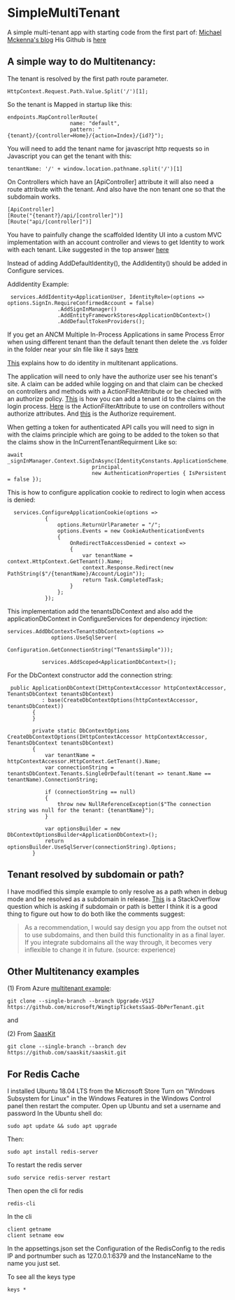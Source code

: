 # SimpleMultiTenant
A simple multi-tenant app with starting code from the first part of: [Michael Mckenna's blog](https://michael-mckenna.com/multi-tenant-asp-dot-net-core-application-tenant-resolution/) His Github is [here](https://github.com/myquay)

## A simple way to do Multitenancy:
The tenant is resolved by the first path route parameter.
```
HttpContext.Request.Path.Value.Split('/')[1];
```

So the tenant is Mapped in startup like this:
```
endpoints.MapControllerRoute(
                    name: "default",
                    pattern: "{tenant}/{controller=Home}/{action=Index}/{id?}");
```

You will need to add the tenant name for javascript http requests so in Javascript you can get the tenant with this:
```
tenantName: '/' + window.location.pathname.split('/')[1]
```

On Controllers which have an [ApiController] attribute it will also need a route attribute with the tenant. And also have the non tenant one so that the subdomain works.
```
[ApiController]
[Route("{tenant?}/api/[controller]")]
[Route("api/[controller]")]
```

You have to painfully change the scaffolded Identity UI into a custom MVC implementation with an account controller and views to get Identity to work with each tenant. Like suggested in the top answer [here](https://stackoverflow.com/questions/50682108/change-routing-in-asp-net-core-identity-ui)

Instead of adding AddDefaultIdentity(), the AddIdentity() should be added in Configure services.

AddIdentity Example:
```
 services.AddIdentity<ApplicationUser, IdentityRole>(options => options.SignIn.RequireConfirmedAccount = false)
                .AddSignInManager()
                .AddEntityFrameworkStores<ApplicationDbContext>()
                .AddDefaultTokenProviders();
```

If you get an ANCM Multiple In-Process Applications in same Process Error when using different tenant than the default tenant then delete the .vs folder in the folder near your sln file like it says [here](https://stackoverflow.com/questions/58246822/http-error-500-35-ancm-multiple-in-process-applications-in-same-process-asp-ne)

[This](https://docs.microsoft.com/en-us/azure/architecture/multitenant-identity/) explains how to do identity in multitenant applications.

The application will need to only have the authorize user see his tenant's site. A claim can be added while logging on and that claim can be checked on controllers and methods with a ActionFilterAttribute or be checked with an authorize policy. [This](https://blog.dangl.me/archive/adding-custom-claims-when-logging-in-with-aspnet-core-identity-cookie/) is how you can add a tenant id to the claims on the login process. [Here](https://github.com/DanielRBowen/SimpleMultiTenant/blob/master/SimpleMultiTenant/Attributes/IsUserInCurrentTenantAttribute.cs) is the ActionFilterAttribute to use on controllers without authorize attributes. And [this](https://github.com/DanielRBowen/SimpleMultiTenant/blob/master/SimpleMultiTenant/Security/InCurrentTenantRequirement.cs) is the Authorize requirement.

When getting a token for authenticated API calls you will need to sign in with the claims principle which are going to be added to the token so that the claims show in the InCurrentTenantRequirment Like so:

```
await _signInManager.Context.SignInAsync(IdentityConstants.ApplicationScheme,
                           principal,
                           new AuthenticationProperties { IsPersistent = false });
```

This is how to configure application cookie to redirect to login when access is denied:

```
  services.ConfigureApplicationCookie(options =>
            {
                options.ReturnUrlParameter = "/";
                options.Events = new CookieAuthenticationEvents
                {
                    OnRedirectToAccessDenied = context =>
                    {
                        var tenantName = context.HttpContext.GetTenant().Name;
                        context.Response.Redirect(new PathString($"/{tenantName}/Account/Login"));
                        return Task.CompletedTask;
                    }
                };
            });
```

This implementation add the tenantsDbContext and also add the applicationDbContext in ConfigureServices for dependency injection:
 ```
 services.AddDbContext<TenantsDbContext>(options =>
               options.UseSqlServer(
                   Configuration.GetConnectionString("TenantsSimple")));

            services.AddScoped<ApplicationDbContext>();
 ```

For the DbContext constructor add the connection string:
```
 public ApplicationDbContext(IHttpContextAccessor httpContextAccessor, TenantsDbContext tenantsDbContext)
           : base(CreateDbContextOptions(httpContextAccessor, tenantsDbContext))
        {
        }

        private static DbContextOptions CreateDbContextOptions(IHttpContextAccessor httpContextAccessor, TenantsDbContext tenantsDbContext)
        {
            var tenantName = httpContextAccessor.HttpContext.GetTenant().Name;
            var connectionString = tenantsDbContext.Tenants.SingleOrDefault(tenant => tenant.Name == tenantName).ConnectionString;

            if (connectionString == null)
            {
                throw new NullReferenceException($"The connection string was null for the tenant: {tenantName}");
            }

            var optionsBuilder = new DbContextOptionsBuilder<ApplicationDbContext>();
            return optionsBuilder.UseSqlServer(connectionString).Options;
        }
```

## Tenant resolved by subdomain or path?
I have modified this simple example to only resolve as a path when in debug mode and be resolved as a subdomain in release.
[This](https://stackoverflow.com/questions/4987201/why-use-subdomains-to-designate-tenants-in-a-multi-tenant-web-application) is a StackOverflow question which is asking if subdomain or path is better I think it is a good thing to figure out how to do both like the comments suggest:
>As a recommendation, I would say design you app from the outset not to use subdomains, and then build this functionality in as a final layer. If you integrate subdomains all the way through, it becomes very inflexible to change it in future. (source: experience) 


## Other Multitenancy examples
(1)
From Azure [multitenant example](https://docs.microsoft.com/en-us/azure/sql-database/saas-dbpertenant-wingtip-app-overview#sql-database-wingtip-saas-tutorials]):
```
git clone --single-branch --branch Upgrade-VS17 https://github.com/microsoft/WingtipTicketsSaaS-DbPerTenant.git
```

and

(2)
From [SaasKit](https://github.com/saaskit/saaskit/tree/dev)
```
git clone --single-branch --branch dev https://github.com/saaskit/saaskit.git
```

## For Redis Cache
I installed Ubuntu 18.04 LTS from the Microsoft Store
Turn on "Windows Subsystem for Linux" in the Windows Features in the Windows Control panel then restart the computer.
Open up Ubuntu and set a username and password
In the Ubuntu shell do: 
```
sudo apt update && sudo apt upgrade
```
Then:
```
sudo apt install redis-server
```
To restart the redis server
```
sudo service redis-server restart
```
Then open the cli for redis
```
redis-cli
```
In the cli
```
client getname
client setname eow
```
In the appsettings.json set the Configuration of the RedisConfig to the redis IP and portnumber such as 127.0.0.1:6379 and the InstanceName to the name you just set.

To see all the keys type
```
keys *
```
